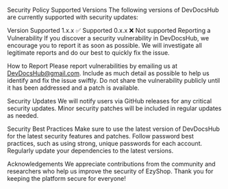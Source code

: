 Security Policy
Supported Versions
The following versions of  DevDocsHub are currently supported with security updates:

Version	Supported
1.x.x	✅ Supported
0.x.x	❌ Not supported
Reporting a Vulnerability
If you discover a security vulnerability in DevDocsHub, we encourage you to report it as soon as possible. We will investigate all legitimate reports and do our best to quickly fix the issue.

How to Report
Please report vulnerabilities by emailing us at  DevDocsHub@gmail.com. Include as much detail as possible to help us identify and fix the issue swiftly.
Do not share the vulnerability publicly until it has been addressed and a patch is available.

Security Updates
We will notify users via GitHub releases for any critical security updates.
Minor security patches will be included in regular updates as needed.

Security Best Practices
Make sure to use the latest version of DevDocsHub for the latest security features and patches.
Follow password best practices, such as using strong, unique passwords for each account.
Regularly update your dependencies to the latest versions.

Acknowledgements
We appreciate contributions from the community and researchers who help us improve the security of EzyShop. Thank you for keeping the platform secure for everyone!

